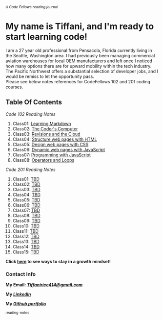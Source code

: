 <sub> *A  Code Fellows reading journal* </sub>

#	My name is Tiffani, and I'm ready to start learning code! 

I am a 27 year old professional from Pensacola, Florida currently living in the Seattle, Washington area. I had previously been managing commercial aviation warehouses for local OEM manufacturers and left once I noticed how many options there are for upward mobility within the tech industry. The Pacific Northwest offers a substantial selection of developer jobs, and I would be remiss to let the opportunity pass. <br>
Please see below notes references for CodeFellows 102 and 201 coding courses.

## Table Of Contents

*Code 102 Reading Notes*
1. Class01: [Learning Markdown](https://tiffanirice23.github.io/reading-notes/class01)
2. Class02: [The Coder's Computer](https://tiffanirice23.github.io/reading-notes/class02)
3. Class03: [Revisions and the Cloud](https://tiffanirice23.github.io/reading-notes/class03)
4. Class04: [Structure web pages with HTML](https://tiffanirice23.github.io/reading-notes/class04)
5. Class05: [Design web pages with CSS](#)
6. Class06: [Dynamic web pages with JavaScript](#)
7. Class07: [Programming with JavaScript](#)
8. Class08: [Operators and Loops](#)

*Code 201 Reading Notes*
1. Class01: [TBD](https://tiffanirice23.github.io/code-201/class01)
2. Class02: [TBD](https://tiffanirice23.github.io/code-201/class02)
3. Class03: [TBD](https://tiffanirice23.github.io/code-201/class03)
4. Class04: [TBD](https://tiffanirice23.github.io/code-201/class04)
5. Class05: [TBD](https://tiffanirice23.github.io/code-201/class05)
6. Class06: [TBD](https://tiffanirice23.github.io/code-201/class06)
7. Class07: [TBD](https://tiffanirice23.github.io/code-201/class07)
8. Class08: [TBD](https://tiffanirice23.github.io/code-201/class08)
9. Class09: [TBD](https://tiffanirice23.github.io/code-201/class09)
10. Class10: [TBD](https://tiffanirice23.github.io/code-201/class10)
11. Class11: [TBD](https://tiffanirice23.github.io/code-201/class11)
12. Class12: [TBD](https://tiffanirice23.github.io/code-201/class12)
13. Class13: [TBD](https://tiffanirice23.github.io/code-201/class13)
14. Class14: [TBD](https://tiffanirice23.github.io/code-201/class14)
15. Class15: [TBD](https://tiffanirice23.github.io/code-201/class15)


**Click [here](https://tiffanirice23.github.io/reading-notes/growthmindset) to see ways to stay in a growth mindset!**

### Contact Info
 
 **My Email: _[Tiffanirice414@gmail.com](Tiffanirice414@gmail.com)_**
 
 **My _[LinkedIn](https://www.linkedin.com/in/tiffani-rice-600658168/)_**
 
 **My _[Github portfolio](https://github.com/tiffanirice23)_** 

 

<sub> reading-notes </sub>
